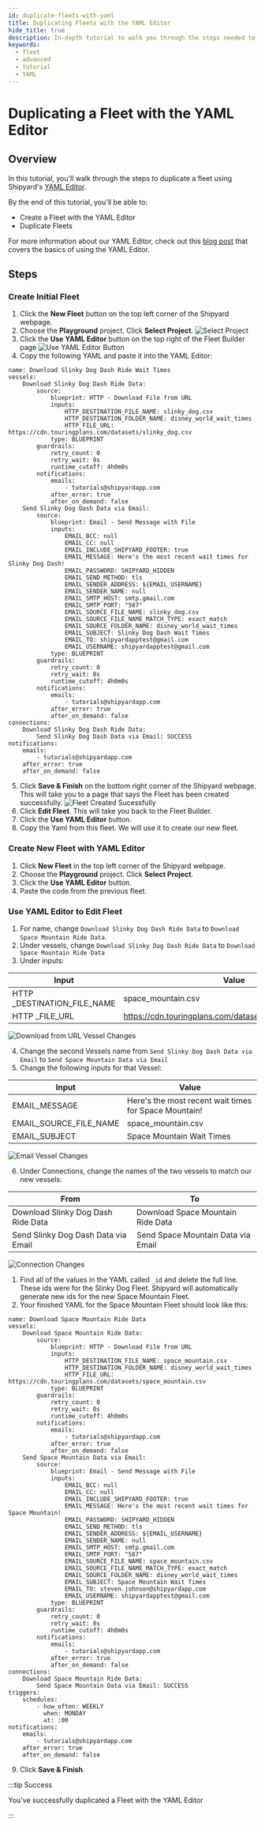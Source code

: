 ```yaml
---
id: duplicate-fleets-with-yaml
title: Duplicating Fleets with the YAML Editor
hide_title: true
description: In-depth tutorial to walk you through the steps needed to quickly duplicate fleets with the YAML editor.
keywords:
  - fleet
  - advanced
  - tutorial
  - YAML
---
```


# Duplicating a Fleet with the YAML Editor

## Overview

In this tutorial, you'll walk through the steps to duplicate a fleet using Shipyard's [YAML Editor](../reference/fleets/yaml-editor.md). 

By the end of this tutorial, you'll be able to: 

- Create a Fleet with the YAML Editor
- Duplicate Fleets 

For more information about our YAML Editor, check out this [blog post](https://www.shipyardapp.com/blog/facilitating-workflow-as-code/) that covers the basics of using the YAML Editor.

## Steps

### Create Initial Fleet

1. Click the **New Fleet** button on the top left corner of the Shipyard webpage.
2. Choose the **Playground** project. Click **Select Project**.
![Select Project](../.gitbook/assets/shipyard_2022_08_08_14_48_55.png)
3. Click the **Use YAML Editor** button on the top right of the Fleet Builder page
![Use YAML Editor Button](../.gitbook/assets/shipyard_2022_08_10_10_46_32.png)
4. Copy the following YAML and paste it into the YAML Editor: 
```
name: Download Slinky Dog Dash Ride Wait Times
vessels:
    Download Slinky Dog Dash Ride Data:
        source:
            blueprint: HTTP - Download File from URL
            inputs:
                HTTP_DESTINATION_FILE_NAME: slinky_dog.csv
                HTTP_DESTINATION_FOLDER_NAME: disney_world_wait_times
                HTTP_FILE_URL: https://cdn.touringplans.com/datasets/slinky_dog.csv
            type: BLUEPRINT
        guardrails:
            retry_count: 0
            retry_wait: 0s
            runtime_cutoff: 4h0m0s
        notifications:
            emails:
                - tutorials@shipyardapp.com
            after_error: true
            after_on_demand: false
    Send Slinky Dog Dash Data via Email:
        source:
            blueprint: Email - Send Message with File
            inputs:
                EMAIL_BCC: null
                EMAIL_CC: null
                EMAIL_INCLUDE_SHIPYARD_FOOTER: true
                EMAIL_MESSAGE: Here's the most recent wait times for Slinky Dog Dash!
                EMAIL_PASSWORD: SHIPYARD_HIDDEN
                EMAIL_SEND_METHOD: tls
                EMAIL_SENDER_ADDRESS: ${EMAIL_USERNAME}
                EMAIL_SENDER_NAME: null
                EMAIL_SMTP_HOST: smtp.gmail.com
                EMAIL_SMTP_PORT: "587"
                EMAIL_SOURCE_FILE_NAME: slinky_dog.csv
                EMAIL_SOURCE_FILE_NAME_MATCH_TYPE: exact_match
                EMAIL_SOURCE_FOLDER_NAME: disney_world_wait_times
                EMAIL_SUBJECT: Slinky Dog Dash Wait Times
                EMAIL_TO: shipyardapptest@gmail.com
                EMAIL_USERNAME: shipyardapptest@gmail.com
            type: BLUEPRINT
        guardrails:
            retry_count: 0
            retry_wait: 0s
            runtime_cutoff: 4h0m0s
        notifications:
            emails:
                - tutorials@shipyardapp.com
            after_error: true
            after_on_demand: false
connections:
    Download Slinky Dog Dash Ride Data:
        Send Slinky Dog Dash Data via Email: SUCCESS
notifications:
    emails:
        - tutorials@shipyardapp.com
    after_error: true
    after_on_demand: false
```
5. Click **Save & Finish** on the bottom right corner of the Shipyard webpage. This will take you to a page that says the Fleet has been created successfully.
![Fleet Created Sucessfully](../.gitbook/assets/shipyard_2022_08_10_10_52_17.png)
6. Click **Edit Fleet**. This will take you back to the Fleet Builder. 
7. Click the **Use YAML Editor** button.
8. Copy the Yaml from this fleet. We will use it to create our new fleet.


### Create New Fleet with YAML Editor

1. Click **New Fleet** in the top left corner of the Shipyard webpage.
2. Choose the **Playground** project. Click **Select Project**.
3. Click the **Use YAML Editor** button.
4. Paste the code from the previous fleet.

### Use YAML Editor to Edit Fleet

1. For name, change `Download Slinky Dog Dash Ride Data` to `Download Space Mountain Ride Data`.
2. Under vessels, change `Download Slinky Dog Dash Ride Data` to `Download Space Mountain Ride Data`
3. Under inputs:

| Input                       | Value                                                    |
|-----------------------------|----------------------------------------------------------|
| HTTP _DESTINATION_FILE_NAME | space_mountain.csv                                       |
| HTTP _FILE_URL              | https://cdn.touringplans.com/datasets/space_mountain.csv |

![Download from URL Vessel Changes](../.gitbook/assets/shipyard_2022_08_08_16_10_49.png)

4. Change the second Vessels name from `Send Slinky Dog Dash Data via Email` to `Send Space Mountain Data via Email`
5. Change the following inputs for that Vessel:

| Input                  | Value                                                 |
|------------------------|-------------------------------------------------------|
| EMAIL_MESSAGE          | Here's the most recent wait times for Space Mountain! |
| EMAIL_SOURCE_FILE_NAME | space_mountain.csv                                    |
| EMAIL_SUBJECT          | Space Mountain Wait Times                             |

![Email Vessel Changes](../.gitbook/assets/shipyard_2022_08_10_11_07_38.png)

6. Under Connections, change the names of the two vessels to match our new vessels:

| From                                | To                                 |
|-------------------------------------|------------------------------------|
| Download Slinky Dog Dash Ride Data  | Download Space Mountain Ride Data  |
| Send Slinky Dog Dash Data via Email | Send Space Mountain Data via Email |

![Connection Changes](../.gitbook/assets/shipyard_2022_08_10_11_17_42.png)

1. Find all of the values in the YAML called `_id` and delete the full line. These ids were for the Slinky Dog Fleet. Shipyard will automatically generate new ids for the new Space Mountain Fleet.
2. Your finished YAML for the Space Mountain Fleet should look like this:

```
name: Download Space Mountain Ride Data
vessels:
    Download Space Mountain Ride Data:
        source:
            blueprint: HTTP - Download File from URL
            inputs:
                HTTP_DESTINATION_FILE_NAME: space_mountain.csv
                HTTP_DESTINATION_FOLDER_NAME: disney_world_wait_times
                HTTP_FILE_URL: https://cdn.touringplans.com/datasets/space_mountain.csv
            type: BLUEPRINT
        guardrails:
            retry_count: 0
            retry_wait: 0s
            runtime_cutoff: 4h0m0s
        notifications:
            emails:
                - tutorials@shipyardapp.com
            after_error: true
            after_on_demand: false
    Send Space Mountain Data via Email:
        source:
            blueprint: Email - Send Message with File
            inputs:
                EMAIL_BCC: null
                EMAIL_CC: null
                EMAIL_INCLUDE_SHIPYARD_FOOTER: true
                EMAIL_MESSAGE: Here's the most recent wait times for Space Mountain!
                EMAIL_PASSWORD: SHIPYARD_HIDDEN
                EMAIL_SEND_METHOD: tls
                EMAIL_SENDER_ADDRESS: ${EMAIL_USERNAME}
                EMAIL_SENDER_NAME: null
                EMAIL_SMTP_HOST: smtp.gmail.com
                EMAIL_SMTP_PORT: "587"
                EMAIL_SOURCE_FILE_NAME: space_mountain.csv
                EMAIL_SOURCE_FILE_NAME_MATCH_TYPE: exact_match
                EMAIL_SOURCE_FOLDER_NAME: disney_world_wait_times
                EMAIL_SUBJECT: Space Mountain Wait Times
                EMAIL_TO: steven.johnson@shipyardapp.com
                EMAIL_USERNAME: shipyardapptest@gmail.com
            type: BLUEPRINT
        guardrails:
            retry_count: 0
            retry_wait: 0s
            runtime_cutoff: 4h0m0s
        notifications:
            emails:
                - tutorials@shipyardapp.com
            after_error: true
            after_on_demand: false
connections:
    Download Space Mountain Ride Data:
        Send Space Mountain Data via Email: SUCCESS
triggers:
    schedules:
        - how_often: WEEKLY
          when: MONDAY
          at: :00
notifications:
    emails:
        - tutorials@shipyardapp.com
    after_error: true
    after_on_demand: false
```

9.  Click **Save & Finish**.

:::tip Success

You've successfully duplicated a Fleet with the YAML Editor

:::


